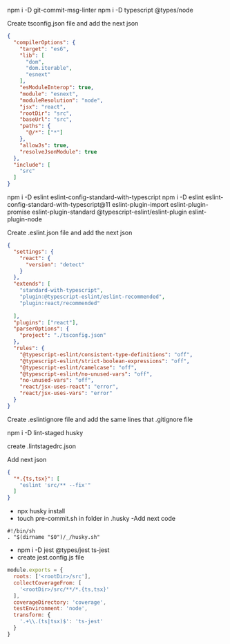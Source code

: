 npm i -D git-commit-msg-linter
npm i -D typescript @types/node


Create tsconfig.json file and add the next json
```json
{
  "compilerOptions": {
    "target": "es6",
    "lib": [
      "dom",
      "dom.iterable",
      "esnext"
    ],
    "esModuleInterop": true,
    "module": "esnext",
    "moduleResolution": "node",
    "jsx": "react",
    "rootDir": "src",
    "baseUrl": "src",
    "paths": {
      "@/*": ["*"]
    },
    "allowJs": true,
    "resolveJsonModule": true
  },
  "include": [
    "src"
  ]
}

```

npm i -D eslint eslint-config-standard-with-typescript
npm i -D eslint eslint-config-standard-with-typescript@11 eslint-plugin-import eslint-plugin-promise eslint-plugin-standard @typescript-eslint/eslint-plugin eslint-plugin-node

Create .eslint.json file and add the next json

```json
{
  "settings": {
    "react": {
      "version": "detect"
    }
  },
  "extends": [
    "standard-with-typescript",
    "plugin:@typescript-eslint/eslint-recommended",
    "plugin:react/recommended"
    
  ],
  "plugins": ["react"],
  "parserOptions": {
    "project": "./tsconfig.json"
  },
  "rules": {
    "@typescript-eslint/consistent-type-definitions": "off",
    "@typescript-eslint/strict-boolean-expressions": "off",
    "@typescript-eslint/camelcase": "off",
    "@typescript-eslint/no-unused-vars": "off",
    "no-unused-vars": "off",
    "react/jsx-uses-react": "error",
    "react/jsx-uses-vars": "error"
  }
}
```

Create .eslintignore file and add the same lines that .gitignore file

npm i -D lint-staged husky

create .lintstagedrc.json

Add next json

```json
{
  "*.{ts,tsx}": [
    "eslint 'src/** --fix'"
  ]
}
```

- npx husky install
- touch pre-commit.sh in folder in .husky
-Add next code 
```
#!/bin/sh
. "$(dirname "$0")/_/husky.sh"
```

- npm i -D jest @types/jest ts-jest
- create jest.config.js file
```js
module.exports = {
  roots: ['<rootDir>/src'],
  collectCoverageFrom: [
    '<rootDir>/src/**/*.{ts,tsx}'
  ],
  coverageDirectory: 'coverage',
  testEnvironment: 'node',
  transform: {
    '.+\\.(ts|tsx)$': 'ts-jest'
  }
}
```
